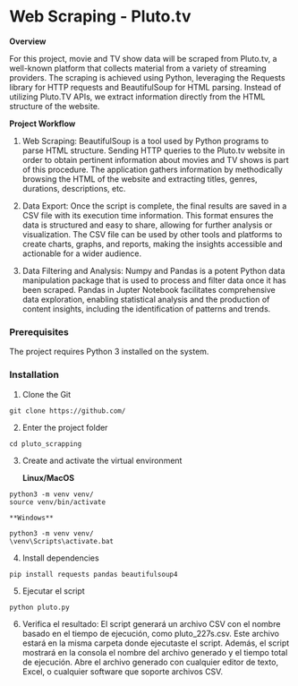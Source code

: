 # Web Scraping - Pluto.tv

**Overview**

For this project, movie and TV show data will be scraped from Pluto.tv, a well-known platform that collects material from a variety of streaming providers. The scraping is achieved using Python, leveraging the Requests library for HTTP requests and BeautifulSoup for HTML parsing. Instead of utilizing Pluto.TV APIs, we extract information directly from the HTML structure of the website.

**Project Workflow**
1. Web Scraping:
BeautifulSoup is a tool used by Python programs to parse HTML structure. Sending HTTP queries to the Pluto.tv website in order to obtain pertinent information about movies and TV shows is part of this procedure. The application gathers information by methodically browsing the HTML of the website and extracting titles, genres, durations, descriptions, etc.


2. Data Export:
Once the script is complete, the final results are saved in a CSV file with its execution time information. This format ensures the data is structured and easy to share, allowing for further analysis or visualization. The CSV file can be used by other tools and platforms to create charts, graphs, and reports, making the insights accessible and actionable for a wider audience.

3. Data Filtering and Analysis:
Numpy and Pandas is a potent Python data manipulation package that is used to process and filter data once it has been scraped. Pandas in Jupter Notebook facilitates comprehensive data exploration, enabling statistical analysis and the production of content insights, including the identification of patterns and trends.

### Prerequisites

The project requires Python 3 installed on the system.

### Installation

1. Clone the Git
```
git clone https://github.com/
```

2. Enter the project folder

```
cd pluto_scrapping
```

3. Create and activate the virtual environment

    **Linux/MacOS**
```
python3 -m venv venv/
source venv/bin/activate
```
    **Windows**
```
python3 -m venv venv/
\venv\Scripts\activate.bat
```
 4. Install dependencies

```
pip install requests pandas beautifulsoup4
```

 5. Ejecutar el script

```
python pluto.py
```
6. Verifica el resultado:
El script generará un archivo CSV con el nombre basado en el tiempo de ejecución, como pluto_227s.csv. Este archivo estará en la misma carpeta donde ejecutaste el script.
Además, el script mostrará en la consola el nombre del archivo generado y el tiempo total de ejecución. Abre el archivo generado con cualquier editor de texto, Excel, o cualquier software que soporte archivos CSV.
